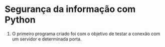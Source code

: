 # Segurança da informação com Python

1) O primeiro programa criado foi com o objetivo de testar a conexão com um servidor e  determinada porta. 

